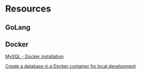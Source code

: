 # Resources

## GoLang

## Docker 
[MySQL - Docker installation](https://techexpert.tips/mysql/mysql-docker-installation/#:~:text=Tutorial%20MySQL%20%2D%20Docker%20Installation%20on,Install%20the%20Docker%20service.&text=Download%20the%20MySQL%20docker%20image%20from%20the%20online%20repository.&text=List%20the%20Docker%20images%20installed%20on%20your%20system.&text=Start%20a%20new%20MySQL%20container%20using%20this%20Docker%20image.)

[Create a database in a Docker container for local development](https://developer.ibm.com/technologies/databases/tutorials/docker-dev-db/)
